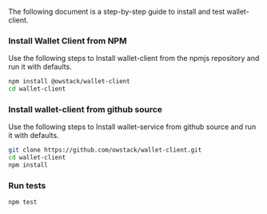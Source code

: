 The following document is a step-by-step guide to install and test wallet-client.

### Install Wallet Client from NPM
Use the following steps to Install wallet-client from the npmjs repository and run it with defaults.
```bash
npm install @owstack/wallet-client
cd wallet-client
```

### Install wallet-client from github source
Use the following steps to Install wallet-service from github source and run it with defaults.
```bash
git clone https://github.com/owstack/wallet-client.git
cd wallet-client
npm install
```

### Run tests
```bash
npm test
```
